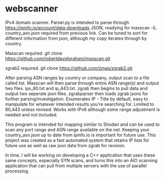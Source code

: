 # webscanner

IPv4 domain scanner. Parser.py is intended to parse through https://ipinfo.io/account/data-downloads JSON, readying for masscan -iL. country_asn.json required from previous link. Can be tuned to sort for different information from json, although my copy iterates through by country.

Masscan required. 
git clone https://github.com/robertdavidgraham/masscan.git

zgrab2 required.
git clone https://github.com/zmap/zgrab2.git

After parsing ASN ranges by country or company, output scan to a file called list. Masscan will then parse through entire ASN range(s) and output two files. ips_80.txt and ip_443.txt. zgrab then begins to pull data and output two seperate json files. zgrabparser then loads zgrab jsons for further parsing/investigation. Enumerates IP - Title by default, easy to manipulate for whatever intended results you're searching for. Limited to 80,443 unless revised. Works with IPv6 although some range adjustment is needed and not included.

This program is intended for mapping similar to Shodan and can be used to scan any port range and ASN range available on the net. Keeping your country_asn.json up to date from ipinfo.io is important for future use. This project was created as a fast automated system that retains IP lists for future use as well as raw json data from zgrab for revision.

In time, I will be working on developing a C++ application that uses these same concepts, especially SYN scans, and turns this into an AIO scanning application that can pull from multiple servers with the use of parallel processing. 
